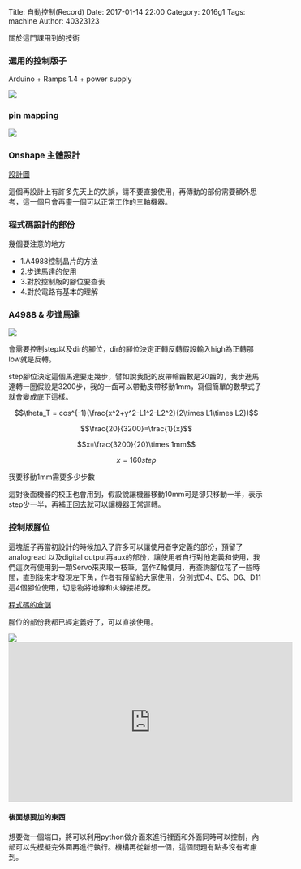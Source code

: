 Title: 自動控制(Record)
Date: 2017-01-14 22:00
Category: 2016g1
Tags: machine
Author: 40323123

關於這門課用到的技術
<!-- PELICAN_END_SUMMARY -->

<h3>選用的控制版子</h3>

Arduino + Ramps 1.4 + power supply

<img src="https://github.com/coursemdetw/project_site_files/blob/gh-pages/files/autocontrol/IMG_0320.JPG?raw=true">

<h3>pin mapping</h3>

<img src="http://www.reprap.org/mediawiki/images/c/ca/Arduinomega1-4connectors.png">

<h3>Onshape 主體設計</h3>

[設計圖](https://cad.onshape.com/documents/5879d8f6ba925016dc1480bf/w/fbd34089a333cf550a7792fc/e/39d0a4577f2e92dbd563b6d5)

這個再設計上有許多先天上的失誤，請不要直接使用，再傳動的部份需要額外思考，這一個月會再畫一個可以正常工作的三軸機器。

<h3>程式碼設計的部份</h3>

幾個要注意的地方

<ul>
<li>1.A4988控制晶片的方法
<li>2.步進馬達的使用
<li>3.對於控制版的腳位要查表
<li>4.對於電路有基本的理解
</ul>

<h3>A4988 & 步進馬達</h3>
<img src="https://a.pololu-files.com/picture/0J3360.1200.png?d94ef1356fab28463db67ff0619afadf">
    
會需要控制step以及dir的腳位，dir的腳位決定正轉反轉假設輸入high為正轉那low就是反轉。

step腳位決定這個馬達要走幾步，譬如說我配的皮帶輪齒數是20齒的，我步進馬達轉一圈假設是3200步，我的一齒可以帶動皮帶移動1mm，寫個簡單的數學式子就會變成底下這樣。

$$\theta_T = cos^{-1}(\frac{x^2+y^2-L1^2-L2^2}{2\times L1\times L2})$$

$$\frac{20}{3200}=\frac{1}{x}$$

$$x=\frac{3200}{20}\times 1mm$$

$$x=160step$$

我要移動1mm需要多少步數

這對後面機器的校正也會用到，假設說讓機器移動10mm可是卻只移動一半，表示step少一半，再補正回去就可以讓機器正常運轉。

<h3>控制版腳位</h3>

這塊版子再當初設計的時候加入了許多可以讓使用者字定義的部份，預留了analogread 以及digital output再aux的部份，讓使用者自行對他定義和使用，我們這次有使用到一顆Servo來夾取一枝筆，當作Z軸使用，再查詢腳位花了一些時間，直到後來才發現左下角，作者有預留給大家使用，分別式D4、D5、D6、D11這4個腳位使用，切忌物將地線和火線接相反。

[程式碼的倉儲](https://github.com/smpss91341/automaticcontrol/tree/master/final_control/arduino_autocontrol0113)

腳位的部份我都已經定義好了，可以直接使用。

<img src="https://github.com/coursemdetw/project_site_files/blob/gh-pages/files/autocontrol/2.JPG?raw=true">


<iframe width="560" height="315" src="https://www.youtube.com/embed/Xy_UETovoK0" frameborder="0" allowfullscreen></iframe>

<h4>後面想要加的東西</h4>

想要做一個端口，將可以利用python做介面來進行裡面和外面同時可以控制，內部可以先模擬完外面再進行執行。機構再從新想一個，這個問題有點多沒有考慮到。
